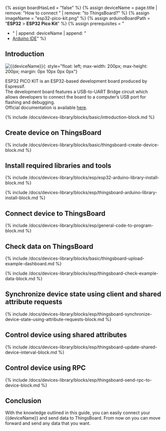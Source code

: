 
{% assign boardHasLed = "false" %}
{% assign deviceName = page.title | remove: "How to connect " | remove: "to ThingsBoard?" %}
{% assign imageName = "esp32-pico-kit.png" %}
{% assign arduinoBoardPath = "**ESP32** > **ESP32 Pico Kit**" %}
{% assign prerequisites = "
- " | append: deviceName | append: "
- [Arduino IDE](https://www.arduino.cc/en/software)"
 %}

## Introduction

![{{deviceName}}](/images/devices-library/{{page.deviceImageFileName}}){: style="float: left; max-width: 200px; max-height: 200px; margin: 0px 10px 0px 0px"}

ESP32 PICO KIT is an ESP32-based development board produced by Espressif.  
The development board features a USB-to-UART Bridge circuit which allows developers to connect the board to a computer’s USB port for flashing and debugging.  
Official documentation is available [here](https://docs.espressif.com/projects/esp-idf/en/latest/esp32/hw-reference/esp32/get-started-pico-kit-1.html).

{% include /docs/devices-library/blocks/basic/introduction-block.md %}

## Create device on ThingsBoard

{% include /docs/devices-library/blocks/basic/thingsboard-create-device-block.md %}

## Install required libraries and tools

{% include /docs/devices-library/blocks/esp/esp32-arduino-library-install-block.md %}

{% include /docs/devices-library/blocks/esp/thingsboard-arduino-library-install-block.md %}

## Connect device to ThingsBoard 

{% include /docs/devices-library/blocks/esp/general-code-to-program-block.md %}

## Check data on ThingsBoard

{% include /docs/devices-library/blocks/basic/thingsboard-upload-example-dashboard.md %}

{% include /docs/devices-library/blocks/esp/thingsboard-check-example-data-block.md %}

## Synchronize device state using client and shared attribute requests

{% include /docs/devices-library/blocks/esp/thingsboard-synchronize-device-state-using-attribute-requests-block.md %}

## Control device using shared attributes

{% include /docs/devices-library/blocks/esp/thingsboard-update-shared-device-interval-block.md %}

## Control device using RPC

{% include /docs/devices-library/blocks/esp/thingsboard-send-rpc-to-device-block.md %}

## Conclusion

With the knowledge outlined in this guide, you can easily connect your {{deviceName}} and send data to ThingsBoard.
From now on you can move forward and send any data that you want. 
